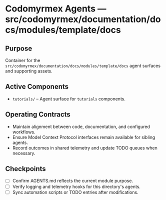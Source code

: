# Codomyrmex Agents — src/codomyrmex/documentation/docs/modules/template/docs

## Purpose
Container for the `src/codomyrmex/documentation/docs/modules/template/docs` agent surfaces and supporting assets.

## Active Components
- `tutorials/` – Agent surface for `tutorials` components.

## Operating Contracts
- Maintain alignment between code, documentation, and configured workflows.
- Ensure Model Context Protocol interfaces remain available for sibling agents.
- Record outcomes in shared telemetry and update TODO queues when necessary.

## Checkpoints
- [ ] Confirm AGENTS.md reflects the current module purpose.
- [ ] Verify logging and telemetry hooks for this directory's agents.
- [ ] Sync automation scripts or TODO entries after modifications.
